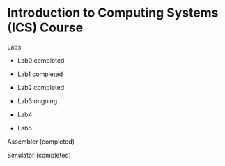 # Introduction to Computing Systems (ICS) Course

Labs

- Lab0 completed

- Lab1 completed

- Lab2 completed

- Lab3 ongoing

- Lab4

- Lab5

Assembler (completed)

Simulator (completed)
